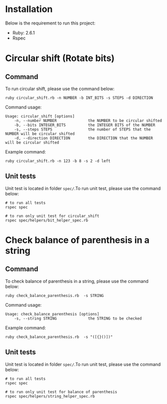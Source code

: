 # Installation

Below is the requirement to run this project:

- Ruby: 2.6.1
- Rspec

# Circular shift (Rotate bits)
## Command

To run circular shift, please use the command below:

```
ruby circular_shift.rb -n NUMBER -b INT_BITS -s STEPS -d DIRECTION
```

Command usage:
```
Usage: circular_shift [options]
    -n, --number NUMBER              the NUMBER to be circular shifted
    -b, --bits INTEGER_BITS          the INTEGER BITS of the NUMBER
    -s, --steps STEPS                the number of STEPS that the NUMBER will be circular shifted
    -d, --direction DIRECTION        the DIRECTION that the NUMBER will be circular shifted
```

Example command:

```
ruby circular_shift.rb -n 123 -b 8 -s 2 -d left
```

## Unit tests

Unit test is located in folder `spec/`.To run unit test, please use the command below:

```
# to run all tests
rspec spec

# to run only unit test for circular_shift
rspec spec/helpers/bit_helper_spec.rb
```

# Check balance of parenthesis in a string
## Command

To check balance of parenthesis in a string, please use the command below:

```
ruby check_balance_parenthesis.rb  -s STRING
```

Command usage:
```
Usage: check_balance_parenthesis [options]
    -s, --string STRING              the STRING to be checked
```

Example command:
```
ruby check_balance_parenthesis.rb  -s "([{}()])"
```

## Unit tests

Unit test is located in folder `spec/`.To run unit test, please use the command below:

```
# to run all tests
rspec spec

# to run only unit test for balance of parenthesis
rspec spec/helpers/string_helper_spec.rb
```